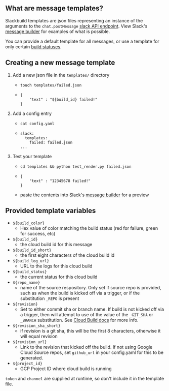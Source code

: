 ## What are message templates?

Slackbuild templates are json files representing an instance of the arguments to the `chat.postMessage` [slack API endpoint](https://api.slack.com/methods/chat.postMessage). View Slack's [message builder](https://api.slack.com/docs/messages/builder) for examples of what is possible.

You can provide a default template for all messages, or use a template for only certain [build statuses](https://cloud.google.com/cloud-build/docs/api/reference/rest/v1/projects.builds#Build.Status). 

## Creating a new message template

1. Add a new json file in the `templates/` directory
   * `touch templates/failed.json`
   * ```
     {
         "text" : "${build_id} failed!" 
     }
     ```

2. Add a config entry
   * `cat config.yaml`
   * ```
     slack:
       templates:
         failed: failed.json
     ...
     ```
3. Test your template
   * `cd templates && python test_render.py failed.json`
   * ```
     {
         "text" : "12345678 failed!" 
     }
     ```
   * paste the contents into Slack's [message builder](https://api.slack.com/docs/messages/builder) for a preview

## Provided template variables

* `${build_color}`
  - Hex value of color matching the build status (red for failure, green for success, etc)
* `${build_id}`
  - the cloud build id for this message
* `${build_id_short}`
  - the first eight characters of the cloud build id
* `${build_log_url}`
  - URL to the logs for this cloud build
* `${build_status}`
  - the current status for this cloud build
* `${repo_name}`
  - name of the source respository. Only set if source repo is provided, such as when the build is kicked off via a trigger, or if the substitution `_REPO` is present
* `${revision}`
  - Set to either commit sha or branch name. If build is not kicked off via a trigger, then will attempt to use of the value of the `_GIT_SHA` or `_BRANCH` substitution. See [Cloud Build docs](https://cloud.google.com/cloud-build/docs/api/reference/rest/v1/RepoSource) for more info.
* `${revision_sha_short}`
  - if revision is a git sha, this will be the first 8 characters, otherwise it will equal revision
* `${revision_url}`
  - Link to the revision that kicked off the build. If not using Google Cloud Source repos, set `github_url` in your config.yaml for this to be generated.
* `${project_id}`
  - GCP Project ID where cloud build is running

`token` and `channel` are supplied at runtime, so don't include it in the template file.

